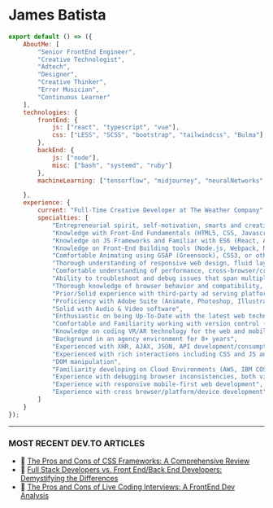 # James Batista 

```js
export default () => ({
    AboutMe: [
        "Senior FrontEnd Engineer", 
        "Creative Technologist",
        "Adtech", 
        "Designer", 
        "Creative Thinker", 
        "Error Musician", 
        "Continuous Learner"
    ],
    technologies: {
        frontEnd: {
            js: ["react", "typescript", "vue"],
            css: ["LESS", "SCSS", "bootstrap", "tailwindcss", "Bulma"]
        },
        backEnd: {
            js: ["node"],
            misc: ["bash", "systemd", "ruby"]
        },
        machineLearning: ["tensorflow", "midjourney", "neuralNetworks", "deepLearning", "naturalLanguageProcessing"]

    },
    experience: {
        current: "Full-Time Creative Developer at The Weather Company",
        specialties: [
            "Entrepreneurial spirit, self-motivation, smarts and creativity",
            "Knowledge with Front-End Fundamentals (HTML5, CSS, Javascript, Typescript, etc.)",
            "Knowledge on JS Frameworks and Familiar with ES6 (React, Angular)",
            "Knowledge on Front-End Building tools (Node.js, Webpack, NPM, Grunt, Gulp)",
            "Comfortable Animating using GSAP (Greensock), CSS3, or other animation libs",
            "Thorough understanding of responsive web design, fluid layouts, and positioning",
            "Comfortable understanding of performance, cross-browser/cross-device development, testing, optimization, and front-end performance requirements",
            "Ability to troubleshoot and debug issues that span multiple systems, as well as performance-tune and optimize an application with minimal assistance",
            "Thorough knowledge of browser behavior and compatibility, cross-browser issues and solutions, and coding for search engine optimization",
            "Prior/Solid experience with third-party ad serving platforms (ie. GAM, Celtra, etc.)",
            "Proficiency with Adobe Suite (Animate, Photoshop, Illustrator, Media Encoder, etc.)",
            "Solid with Audio & Video software",
            "Enthusiastic on being Up-To-Date with the latest web technologies",
            "Comfortable and Familiarity working with version control (Github)",
            "Knowledge on coding VR/AR technology for the web and mobile",
            "Background in an agency environment for 8+ years",
            "Experienced with XHR, AJAX, JSON, API development/consumption (concepts and outside of specific framework implementations)",
            "Experienced with rich interactions including CSS and JS animations, Canvas, SVG Frameworks/Libraries",
            "DOM manipulation",
            "Familiarity developing on Cloud Environments (AWS, IBM COS) and build pipelines and tools",
            "Experience with debugging browser inconsistencies, both visual and functional",
            "Experience with responsive mobile-first web development",
            "Experience with cross browser/platform/device development",
        ]
    }
});
```

---

### MOST RECENT DEV.TO ARTICLES

- 💬  [The Pros and Cons of CSS Frameworks: A Comprehensive Review](https://dev.to/c0mmand3rj/the-pros-and-cons-of-css-frameworks-a-comprehensive-review-13db)
- 💬  [Full Stack Developers vs. Front End/Back End Developers: Demystifying the Differences](https://dev.to/c0mmand3rj/full-stack-developers-vs-front-end-developers-demystifying-the-differences-5hi7)
-  💬  [The Pros and Cons of Live Coding Interviews: A FrontEnd Dev Analysis](https://dev.to/c0mmand3rj/the-pros-and-cons-of-live-coding-interviews-a-frontend-dev-analysis-31fl)



